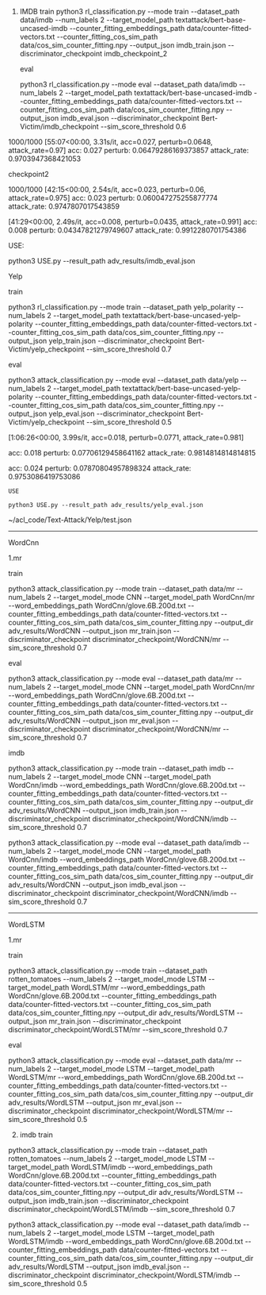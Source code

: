 1. IMDB
   train
   python3 rl_classification.py --mode train --dataset_path  data/imdb  --num_labels 2 --target_model_path textattack/bert-base-uncased-imdb --counter_fitting_embeddings_path data/counter-fitted-vectors.txt --counter_fitting_cos_sim_path data/cos_sim_counter_fitting.npy --output_json imdb_train.json --discriminator_checkpoint imdb_checkpoint_2

   eval

   python3 rl_classification.py --mode eval --dataset_path data/imdb  --num_labels 2 --target_model_path textattack/bert-base-uncased-imdb --counter_fitting_embeddings_path data/counter-fitted-vectors.txt --counter_fitting_cos_sim_path data/cos_sim_counter_fitting.npy --output_json imdb_eval.json --discriminator_checkpoint Bert-Victim/imdb_checkpoint --sim_score_threshold 0.6

1000/1000 [55:07<00:00,  3.31s/it, acc=0.027, perturb=0.0648, attack_rate=0.97]
acc: 0.027       perturb: 0.06479286169373857    attack_rate: 0.9703947368421053

checkpoint2

1000/1000 [42:15<00:00,  2.54s/it, acc=0.023, perturb=0.06, attack_rate=0.975]
acc: 0.023       perturb: 0.060047275255877774   attack_rate: 0.9747807017543859

[41:29<00:00,  2.49s/it, acc=0.008, perturb=0.0435, attack_rate=0.991]
acc: 0.008       perturb: 0.04347821279749607    attack_rate: 0.9912280701754386

USE:

python3 USE.py --result_path adv_results/imdb_eval.json

Yelp

train

python3 rl_classification.py --mode train --dataset_path yelp_polarity  --num_labels 2 --target_model_path textattack/bert-base-uncased-yelp-polarity --counter_fitting_embeddings_path data/counter-fitted-vectors.txt --counter_fitting_cos_sim_path data/cos_sim_counter_fitting.npy --output_json yelp_train.json --discriminator_checkpoint Bert-Victim/yelp_checkpoint --sim_score_threshold 0.7

eval

python3 attack_classification.py --mode eval --dataset_path data/yelp  --num_labels 2 --target_model_path textattack/bert-base-uncased-yelp-polarity --counter_fitting_embeddings_path data/counter-fitted-vectors.txt --counter_fitting_cos_sim_path data/cos_sim_counter_fitting.npy --output_json yelp_eval.json --discriminator_checkpoint Bert-Victim/yelp_checkpoint --sim_score_threshold 0.5

[1:06:26<00:00,  3.99s/it, acc=0.018, perturb=0.0771, attack_rate=0.981]

acc: 0.018       perturb: 0.07706129458641162    attack_rate: 0.9814814814814815

acc: 0.024       perturb: 0.07870804957898324    attack_rate: 0.9753086419753086

    USE

    python3 USE.py --result_path adv_results/yelp_eval.json

~/acl_code/Text-Attack/Yelp/test.json

---

WordCnn

1.mr

train

python3 attack_classification.py --mode train --dataset_path data/mr  --num_labels 2 --target_model_mode CNN --target_model_path WordCnn/mr --word_embeddings_path  WordCnn/glove.6B.200d.txt --counter_fitting_embeddings_path data/counter-fitted-vectors.txt --counter_fitting_cos_sim_path data/cos_sim_counter_fitting.npy --output_dir adv_results/WordCNN --output_json mr_train.json --discriminator_checkpoint discriminator_checkpoint/WordCNN/mr --sim_score_threshold 0.7

eval

python3 attack_classification.py --mode eval --dataset_path data/mr  --num_labels 2 --target_model_mode CNN --target_model_path WordCnn/mr --word_embeddings_path  WordCnn/glove.6B.200d.txt --counter_fitting_embeddings_path data/counter-fitted-vectors.txt --counter_fitting_cos_sim_path data/cos_sim_counter_fitting.npy --output_dir adv_results/WordCNN --output_json mr_eval.json --discriminator_checkpoint discriminator_checkpoint/WordCNN/mr --sim_score_threshold 0.7

imdb

python3 attack_classification.py --mode train --dataset_path imdb  --num_labels 2 --target_model_mode CNN --target_model_path WordCnn/imdb --word_embeddings_path  WordCnn/glove.6B.200d.txt --counter_fitting_embeddings_path data/counter-fitted-vectors.txt --counter_fitting_cos_sim_path data/cos_sim_counter_fitting.npy --output_dir adv_results/WordCNN --output_json imdb_train.json --discriminator_checkpoint discriminator_checkpoint/WordCNN/imdb --sim_score_threshold 0.7

python3 attack_classification.py --mode eval --dataset_path data/imdb  --num_labels 2 --target_model_mode CNN --target_model_path WordCnn/imdb --word_embeddings_path  WordCnn/glove.6B.200d.txt --counter_fitting_embeddings_path data/counter-fitted-vectors.txt --counter_fitting_cos_sim_path data/cos_sim_counter_fitting.npy --output_dir adv_results/WordCNN --output_json imdb_eval.json --discriminator_checkpoint discriminator_checkpoint/WordCNN/imdb --sim_score_threshold 0.7

---

WordLSTM

1.mr

train

python3 attack_classification.py --mode train --dataset_path rotten_tomatoes  --num_labels 2 --target_model_mode LSTM --target_model_path WordLSTM/mr --word_embeddings_path  WordCnn/glove.6B.200d.txt --counter_fitting_embeddings_path data/counter-fitted-vectors.txt --counter_fitting_cos_sim_path data/cos_sim_counter_fitting.npy --output_dir adv_results/WordLSTM --output_json mr_train.json --discriminator_checkpoint discriminator_checkpoint/WordLSTM/mr --sim_score_threshold 0.7


eval

python3 attack_classification.py --mode eval --dataset_path data/mr  --num_labels 2 --target_model_mode LSTM --target_model_path WordLSTM/mr --word_embeddings_path  WordCnn/glove.6B.200d.txt --counter_fitting_embeddings_path data/counter-fitted-vectors.txt --counter_fitting_cos_sim_path data/cos_sim_counter_fitting.npy --output_dir adv_results/WordLSTM --output_json mr_eval.json --discriminator_checkpoint discriminator_checkpoint/WordLSTM/mr --sim_score_threshold 0.5


2. imdb train

python3 attack_classification.py --mode train --dataset_path rotten_tomatoes  --num_labels 2 --target_model_mode LSTM --target_model_path WordLSTM/imdb --word_embeddings_path  WordCnn/glove.6B.200d.txt --counter_fitting_embeddings_path data/counter-fitted-vectors.txt --counter_fitting_cos_sim_path data/cos_sim_counter_fitting.npy --output_dir adv_results/WordLSTM --output_json imdb_train.json --discriminator_checkpoint discriminator_checkpoint/WordLSTM/imdb --sim_score_threshold 0.7


python3 attack_classification.py --mode eval --dataset_path data/imdb  --num_labels 2 --target_model_mode LSTM --target_model_path WordLSTM/imdb --word_embeddings_path  WordCnn/glove.6B.200d.txt --counter_fitting_embeddings_path data/counter-fitted-vectors.txt --counter_fitting_cos_sim_path data/cos_sim_counter_fitting.npy --output_dir adv_results/WordLSTM --output_json imdb_eval.json --discriminator_checkpoint discriminator_checkpoint/WordLSTM/imdb --sim_score_threshold 0.5
